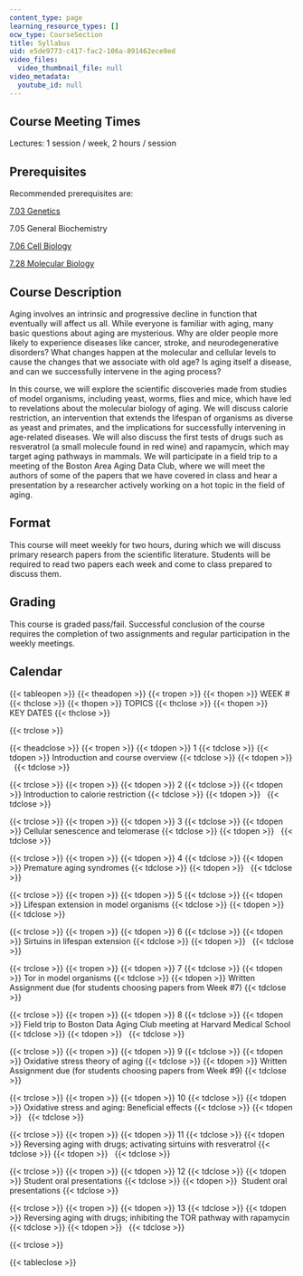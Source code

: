 ```yaml
---
content_type: page
learning_resource_types: []
ocw_type: CourseSection
title: Syllabus
uid: e5de9773-c417-fac2-106a-891462ece9ed
video_files:
  video_thumbnail_file: null
video_metadata:
  youtube_id: null
---
```


Course Meeting Times
--------------------

Lectures: 1 session / week, 2 hours / session

Prerequisites
-------------

Recommended prerequisites are:

[7.03 Genetics](/courses/7-03-genetics-fall-2004/pages/index.htm)

7.05 General Biochemistry

[7.06 Cell Biology](/courses/7-06-cell-biology-spring-2007/pages/index.htm)

[7.28 Molecular Biology](/courses/7-28-molecular-biology-spring-2005/pages/index.htm)

Course Description
------------------

Aging involves an intrinsic and progressive decline in function that eventually will affect us all. While everyone is familiar with aging, many basic questions about aging are mysterious. Why are older people more likely to experience diseases like cancer, stroke, and neurodegenerative disorders? What changes happen at the molecular and cellular levels to cause the changes that we associate with old age? Is aging itself a disease, and can we successfully intervene in the aging process?

In this course, we will explore the scientific discoveries made from studies of model organisms, including yeast, worms, flies and mice, which have led to revelations about the molecular biology of aging. We will discuss calorie restriction, an intervention that extends the lifespan of organisms as diverse as yeast and primates, and the implications for successfully intervening in age-related diseases. We will also discuss the first tests of drugs such as resveratrol (a small molecule found in red wine) and rapamycin, which may target aging pathways in mammals. We will participate in a field trip to a meeting of the Boston Area Aging Data Club, where we will meet the authors of some of the papers that we have covered in class and hear a presentation by a researcher actively working on a hot topic in the field of aging.

Format
------

This course will meet weekly for two hours, during which we will discuss primary research papers from the scientific literature. Students will be required to read two papers each week and come to class prepared to discuss them.

Grading
-------

This course is graded pass/fail. Successful conclusion of the course requires the completion of two assignments and regular participation in the weekly meetings.

Calendar
--------

{{< tableopen >}}
{{< theadopen >}}
{{< tropen >}}
{{< thopen >}}
WEEK #
{{< thclose >}}
{{< thopen >}}
TOPICS
{{< thclose >}}
{{< thopen >}}
KEY DATES
{{< thclose >}}

{{< trclose >}}

{{< theadclose >}}
{{< tropen >}}
{{< tdopen >}}
1
{{< tdclose >}}
{{< tdopen >}}
Introduction and course overview
{{< tdclose >}}
{{< tdopen >}}
 
{{< tdclose >}}

{{< trclose >}}
{{< tropen >}}
{{< tdopen >}}
2
{{< tdclose >}}
{{< tdopen >}}
Introduction to calorie restriction
{{< tdclose >}}
{{< tdopen >}}
 
{{< tdclose >}}

{{< trclose >}}
{{< tropen >}}
{{< tdopen >}}
3
{{< tdclose >}}
{{< tdopen >}}
Cellular senescence and telomerase
{{< tdclose >}}
{{< tdopen >}}
 
{{< tdclose >}}

{{< trclose >}}
{{< tropen >}}
{{< tdopen >}}
4
{{< tdclose >}}
{{< tdopen >}}
Premature aging syndromes
{{< tdclose >}}
{{< tdopen >}}
 
{{< tdclose >}}

{{< trclose >}}
{{< tropen >}}
{{< tdopen >}}
5
{{< tdclose >}}
{{< tdopen >}}
Lifespan extension in model organisms
{{< tdclose >}}
{{< tdopen >}}
 
{{< tdclose >}}

{{< trclose >}}
{{< tropen >}}
{{< tdopen >}}
6
{{< tdclose >}}
{{< tdopen >}}
Sirtuins in lifespan extension
{{< tdclose >}}
{{< tdopen >}}
 
{{< tdclose >}}

{{< trclose >}}
{{< tropen >}}
{{< tdopen >}}
7
{{< tdclose >}}
{{< tdopen >}}
Tor in model organisms
{{< tdclose >}}
{{< tdopen >}}
Written Assignment due (for students choosing papers from Week #7)
{{< tdclose >}}

{{< trclose >}}
{{< tropen >}}
{{< tdopen >}}
8
{{< tdclose >}}
{{< tdopen >}}
Field trip to Boston Data Aging Club meeting at Harvard Medical School
{{< tdclose >}}
{{< tdopen >}}
 
{{< tdclose >}}

{{< trclose >}}
{{< tropen >}}
{{< tdopen >}}
9
{{< tdclose >}}
{{< tdopen >}}
Oxidative stress theory of aging
{{< tdclose >}}
{{< tdopen >}}
Written Assignment due (for students choosing papers from Week #9)
{{< tdclose >}}

{{< trclose >}}
{{< tropen >}}
{{< tdopen >}}
10
{{< tdclose >}}
{{< tdopen >}}
Oxidative stress and aging: Beneficial effects
{{< tdclose >}}
{{< tdopen >}}
 
{{< tdclose >}}

{{< trclose >}}
{{< tropen >}}
{{< tdopen >}}
11
{{< tdclose >}}
{{< tdopen >}}
Reversing aging with drugs; activating sirtuins with resveratrol
{{< tdclose >}}
{{< tdopen >}}
 
{{< tdclose >}}

{{< trclose >}}
{{< tropen >}}
{{< tdopen >}}
12
{{< tdclose >}}
{{< tdopen >}}
Student oral presentations
{{< tdclose >}}
{{< tdopen >}}
 Student oral presentations
{{< tdclose >}}

{{< trclose >}}
{{< tropen >}}
{{< tdopen >}}
13
{{< tdclose >}}
{{< tdopen >}}
Reversing aging with drugs; inhibiting the TOR pathway with rapamycin
{{< tdclose >}}
{{< tdopen >}}
 
{{< tdclose >}}

{{< trclose >}}

{{< tableclose >}}